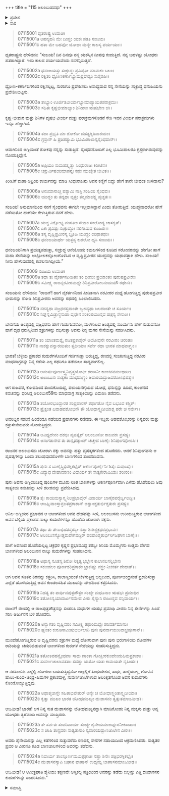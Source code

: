 +++
title = "115 ಅಲಂಬುಷವಧಃ"
+++

<details><summary>ಪ್ರವೇಶ</summary>


।।   ಓಂ ಓಂ ನಮೋ ನಾರಾಯಣಾಯ।।   ಶ್ರೀ ವೇದವ್ಯಾಸಾಯ ನಮಃ ।।

ಶ್ರೀ ಕೃಷ್ಣದ್ವೈಪಾಯನ ವೇದವ್ಯಾಸ ವಿರಚಿತ  

**ಶ್ರೀ ಮಹಾಭಾರತ**

**ದ್ರೋಣ ಪರ್ವ**

**ಜಯದ್ರಥವಧ ಪರ್ವ**

**ಅಧ್ಯಾಯ 115**

</details>

<details><summary>ಸಾರ</summary>

ಸಾತ್ಯಕಿಯಿಂದ ಅಲಂಬುಸನ ವಧೆ (1-24).


</details>


> 07115001 ಧೃತರಾಷ್ಟ್ರ ಉವಾಚ।   
07115001a ಅಹನ್ಯಹನಿ ಮೇ ದೀಪ್ತಂ ಯಶಃ ಪತತಿ ಸಂಜಯ।   
07115001c ಹತಾ ಮೇ ಬಹವೋ ಯೋಧಾ ಮನ್ಯೇ ಕಾಲಸ್ಯ ಪರ್ಯಯಂ।।

ಧೃತರಾಷ್ಟ್ರನು ಹೇಳಿದನು: “ಸಂಜಯ! ದಿನ ದಿನವೂ ನನ್ನ ಯಶಸ್ಸಿನ ದೀಪವು ಕಂದುತ್ತಿದೆ. ನನ್ನ ಬಹಳಷ್ಟು ಯೋಧರು ಹತರಾಗಿದ್ದಾರೆ. ಇದು ಕಾಲದ ಪರ್ಯಯವೆಂದು ನನಗನ್ನಿಸುತ್ತದೆ.

> 07115002a ಧನಂಜಯಸ್ತು ಸಂಕ್ರುದ್ಧಃ ಪ್ರವಿಷ್ಟೋ ಮಾಮಕಂ ಬಲಂ।   
07115002c ರಕ್ಷಿತಂ ದ್ರೋಣಕರ್ಣಾಭ್ಯಾಮಪ್ರವೇಶ್ಯಂ ಸುರೈರಪಿ।।

ದ್ರೋಣ-ಕರ್ಣಾದಿಗಳಿಂದ ರಕ್ಷಿಸಲ್ಪಟ್ಟ, ಸುರರಿಗೂ ಪ್ರವೇಶಿಸಲು ಅಸಾಧ್ಯವಾದ ನನ್ನ ಸೇನೆಯನ್ನು ಸಂಕ್ರುದ್ಧ ಧನಂಜಯನು ಪ್ರವೇಶಿಸಿಬಿಟ್ಟನು.

> 07115003a ತಾಭ್ಯಾಂ ಊರ್ಜಿತವೀರ್ಯಾಭ್ಯಾಮಾಪ್ಯಾಯಿತಪರಾಕ್ರಮಃ।   
07115003c ಸಹಿತಃ ಕೃಷ್ಣಭೀಮಾಭ್ಯಾಂ ಶಿನೀನಾಂ ಋಷಭೇಣ ಚ।।

ಕೃಷ್ಣ-ಭೀಮರ ಮತ್ತು ಶಿನಿಗಳ ವೃಷಭ ವೀರ್ಯ ಮತ್ತು ಪರಾಕ್ರಮಗಳೊಡನೆ ಸೇರಿ ಇವನ ವೀರ್ಯ ಪರಾಕ್ರಮಗಳು ಇನ್ನೂ ಹೆಚ್ಚಾಗಿವೆ.

> 07115004a ತದಾ ಪ್ರಭೃತಿ ಮಾ ಶೋಕೋ ದಹತ್ಯಗ್ನಿರಿವಾಶಯಂ।   
07115004c ಗ್ರಸ್ತಾನ್ ಹಿ ಪ್ರತಿಪಶ್ಯಾಮಿ ಭೂಮಿಪಾಲಾನ್ಸಸೈಂಧವಾನ್।।

ಆವಾಗಿನಿಂದ ಅಗ್ನಿಯಂತೆ ಶೋಕವು ನನ್ನನ್ನು ಸುಡುತ್ತಿದೆ. ಸೈಂಧವನೊಂದಿಗೆ ಎಲ್ಲ ಭೂಮಿಪಾಲರೂ ಗ್ರಸ್ತರಾಗಿರುವುದನ್ನು ನೋಡುತ್ತಿದ್ದೇನೆ.

> 07115005a ಅಪ್ರಿಯಂ ಸುಮಹತ್ಕೃತ್ವಾ ಸಿಂಧುರಾಜಃ ಕಿರೀಟಿನಃ।   
07115005c ಚಕ್ಷುರ್ವಿಷಯಮಾಪನ್ನಃ ಕಥಂ ಮುಚ್ಯೇತ ಜೀವಿತಃ।।

ಕಿರೀಟಿಗೆ ಮಹಾ ಅಪ್ರಿಯ ಕಾರ್ಯವನ್ನು ಮಾಡಿ ಸಿಂಧುರಾಜನು ಅವನ ಕಣ್ಣಿಗೆ ಬಿದ್ದು ಹೇಗೆ ತಾನೇ ಜೀವಂತ ಉಳಿದಾನು?

> 07115006a ಅನುಮಾನಾಚ್ಚ ಪಶ್ಯಾಮಿ ನಾಸ್ತಿ ಸಂಜಯ ಸೈಂಧವಃ।   
07115006c ಯುದ್ಧಂ ತು ತದ್ಯಥಾ ವೃತ್ತಂ ತನ್ಮಮಾಚಕ್ಷ್ವ ಪೃಚ್ಚತಃ।।

ಸಂಜಯ! ಅನುಮಾನದಿಂದ ನನಗೆ ಸೈಂಧವನು ಈಗಲೇ ಇಲ್ಲವಾಗಿದ್ದಾನೆ ಎಂದು ತೋರುತ್ತಿದೆ. ಯುದ್ಧವಾದರೋ ಹೇಗೆ ನಡೆಯಿತೋ ಹಾಗೆಯೇ ಕೇಳುತ್ತಿರುವ ನನಗೆ ಹೇಳು.

> 07115007a ಯಚ್ಚ ವಿಕ್ಷೋಭ್ಯ ಮಹತೀಂ ಸೇನಾಂ ಸಂಲೋಡ್ಯ ಚಾಸಕೃತ್।   
07115007c ಏಕಃ ಪ್ರವಿಷ್ಟಃ ಸಂಕ್ರುದ್ಧೋ ನಲಿನೀಮಿವ ಕುಂಜರಃ।।   
07115008a ತಸ್ಯ ವೃಷ್ಣಿಪ್ರವೀರಸ್ಯ ಬ್ರೂಹಿ ಯುದ್ಧಂ ಯಥಾತಥಂ।   
07115008c ಧನಂಜಯಾರ್ಥೇ ಯತ್ತಸ್ಯ ಕುಶಲೋ ಹ್ಯಸಿ ಸಂಜಯ।।

ಧನಂಜಯನಿಗಾಗಿ ಪ್ರಯತ್ನಪಡುತ್ತಾ, ಸಂಕ್ರುದ್ಧ ಆನೆಯೊಂದು ಕಮಲಗಳಿಂದ ಕೂಡಿದ ಸರೋವರವನ್ನು ಹೇಗೋ ಹಾಗೆ ಮಹಾ ಸೇನೆಯನ್ನು ಅಲ್ಲೋಲಕಲ್ಲೋಲಗೊಳಿಸಿದ ಆ ವೃಷ್ಣಿಪ್ರವೀರನ ಯುದ್ಧವನ್ನು ಯಥಾವತ್ತಾಗಿ ಹೇಳು. ಸಂಜಯ! ನೀನು ಹೇಳುವುದರಲ್ಲಿ ಕುಶಲನಾಗಿದ್ದೀಯೆ.”

> 07115009 ಸಂಜಯ ಉವಾಚ।   
07115009a ತಥಾ ತು ವೈಕರ್ತನಪೀಡಿತಂ ತಂ
	ಭೀಮಂ ಪ್ರಯಾಂತಂ ಪುರುಷಪ್ರವೀರಂ।   
> 07115009c ಸಮೀಕ್ಷ್ಯ ರಾಜನ್ನರವೀರಮಧ್ಯೇ
	ಶಿನಿಪ್ರವೀರೋಽನುಯಯೌ ರಥೇನ।।   

ಸಂಜಯನು ಹೇಳಿದನು: “ರಾಜನ್! ಹಾಗೆ ವೈಕರ್ತನನಿಂದ ಪೀಡಿತನಾಗಿ ನರವೀರರ ಮಧ್ಯೆ ಹೋಗುತ್ತಿದ್ದ ಪುರುಷಪ್ರವೀರ ಭೀಮನನ್ನು ನೋಡಿ ಶಿನಿಪ್ರವೀರನು ಅವನನ್ನು ರಥದಲ್ಲಿ ಹಿಂಬಾಲಿಸಿದನು.

> 07115010a ನದನ್ಯಥಾ ವಜ್ರಧರಸ್ತಪಾಂತೇ
	ಜ್ವಲನ್ಯಥಾ ಜಲದಾಂತೇ ಚ ಸೂರ್ಯಃ।   
> 07115010c ನಿಘ್ನನ್ನಮಿತ್ರಾನ್ಧನುಷಾ ದೃಢೇನ
	ಸಂಕಂಪಯಂಸ್ತವ ಪುತ್ರಸ್ಯ ಸೇನಾಂ।।   

ಬೇಸಗೆಯ ಅಂತ್ಯದಲ್ಲಿ ವಜ್ರಧರನು ಹೇಗೆ ಗುಡುಗುವನೋ, ಮಳೆಗಾಲದ ಅಂತ್ಯದಲ್ಲಿ ಸೂರ್ಯನು ಹೇಗೆ ಸುಡುವನೋ ಹಾಗೆ ದೃಢ ಧನುಸ್ಸಿನಿಂದ ಶತ್ರುಗಳನ್ನು ವಧಿಸುತ್ತಾ ಅವನು ನಿನ್ನ ಮಗನ ಸೇನೆಯನ್ನು ನಡುಗಿಸಿದನು.

> 07115011a ತಂ ಯಾಂತಮಶ್ವೈ ರಜತಪ್ರಕಾಶೈರ್
	ಆಯೋಧನೇ ನರವೀರಂ ಚರಂತಂ।   
> 07115011c ನಾಶಕ್ನುವನ್ವಾರಯಿತುಂ ತ್ವದೀಯಾಃ
	ಸರ್ವೇ ರಥಾ ಭಾರತ ಮಾಧವಾಗ್ರ್ಯಂ।।   

ಭಾರತ! ಬೆಳ್ಳಿಯ ಪ್ರಕಾಶದ ಕುದುರೆಗಳೊಂದಿಗೆ ಗರ್ಜಿಸುತ್ತಾ ಬರುತ್ತಿದ್ದ, ರಣದಲ್ಲಿ ಸಂಚರಿಸುತ್ತಿದ್ದ ನರವೀರ ಮಾಧವಾಗ್ರನನ್ನು ನಿನ್ನ ಕಡೆಯ ಎಲ್ಲ ರಥರಿಗೂ ತಡೆಯಲು ಸಾದ್ಯವಾಗಲಿಲ್ಲ.

> 07115012a ಅಮರ್ಷಪೂರ್ಣಸ್ತ್ವನಿವೃತ್ತಯೋಧೀ
	ಶರಾಸನೀ ಕಾಂಚನವರ್ಮಧಾರೀ।   
> 07115012c ಅಲಂಬುಸಃ ಸಾತ್ಯಕಿಂ ಮಾಧವಾಗ್ರ್ಯಂ
	ಅವಾರಯದ್ರಾಜವರೋಽಭಿಪತ್ಯ।।   

ಆಗ ರಾಜವರ, ಕೋಪದಿಂದ ತುಂಬಿಕೊಂಡಿದ್ದ, ಪಲಾಯನಗೈಯದ ಯೋಧ, ಧನುಸ್ಸನ್ನು ಹಿಡಿದ, ಕಾಂಚನದ ಕವಚವನ್ನು ಧರಿಸಿದ್ದ ಅಲಂಬುಸ59ನು ಮಾಧವಾಗ್ರ ಸಾತ್ಯಕಿಯನ್ನು ಎದುರಿಸಿ ತಡೆದನು.

> 07115013a ತಯೋರಭೂದ್ಭಾರತ ಸಂಪ್ರಹಾರಸ್
	ತಥಾಗತೋ ನೈವ ಬಭೂವ ಕಶ್ಚಿತ್।   
> 07115013c ಪ್ರೈಕ್ಷಂತ ಏವಾಹವಶೋಭಿನೌ ತೌ
	ಯೋಧಾಸ್ತ್ವದೀಯಾಶ್ಚ ಪರೇ ಚ ಸರ್ವೇ।।   

ಅವರಿಬ್ಬರ ನಡುವೆ ಹಿಂದೆಂದೂ ನಡೆಯದ ಪ್ರಹಾರಗಳು ನಡೆದವು. ಈ ಇಬ್ಬರು ಆಹವಶೋಭರನ್ನು ನಿನ್ನವರು ಮತ್ತು ಶತ್ರುಸೇನೆಯವರು ನೋಡುತ್ತಿದ್ದರು.

> 07115014a ಅವಿಧ್ಯದೇನಂ ದಶಭಿಃ ಪೃಷತ್ಕೈರ್
	ಅಲಂಬುಸೋ ರಾಜವರಃ ಪ್ರಸಹ್ಯ।   
> 07115014c ಅನಾಗತಾನೇವ ತು ತಾನ್ಪೃಷತ್ಕಾಂಶ್
	ಚಿಚ್ಚೇದ ಬಾಣೈಃ ಶಿನಿಪುಂಗವೋಽಪಿ।।   

ರಾಜವರ ಅಲಂಬುಸನು ಜೋರಾಗಿ ನಕ್ಕು ಅವನನ್ನು ಹತ್ತು ಪೃಷತ್ಕರಗಳಿಂದ ಹೊಡೆದನು. ಆದರೆ ಶಿನಿಪುಂಗವನು ಆ ಪೃಷತ್ಕಗಳನ್ನು ಬಂದು ತಲುಪುವುದರೊಳಗೇ ಬಾಣಗಳಿಂದ ತುಂಡರಿಸಿದನು.

> 07115015a ಪುನಃ ಸ ಬಾಣೈಸ್ತ್ರಿಭಿರಗ್ನಿಕಲ್ಪೈರ್
	ಆಕರ್ಣಪೂರ್ಣೈರ್ನಿಶಿತೈಃ ಸುಪುಂಖೈಃ।   
> 07115015c ವಿವ್ಯಾಧ ದೇಹಾವರಣಂ ವಿದಾರ್ಯ
	ತೇ ಸಾತ್ಯಕೇರಾವಿವಿಶುಃ ಶರೀರಂ।।   

ಪುನಃ ಅವನು ಅಗ್ನಿಯಂತಿದ್ದ ಪುಂಖಗಳ ಮೂರು ನಿಶಿತ ಬಾಣಗಳನ್ನು ಆಕರ್ಣಪೂರ್ಣವಾಗಿ ಎಳೆದು ಹೊಡೆಯಲು ಅವು ಸಾತ್ಯಕಿಯ ಕವಚವನ್ನು ಸೀಳಿ ಶರೀರವನ್ನು ಪ್ರವೇಶಿಸಿದವು.

> 07115016a ತೈಃ ಕಾಯಮಸ್ಯಾಗ್ನ್ಯನಿಲಪ್ರಭಾವೈರ್
	ವಿದಾರ್ಯ ಬಾಣೈರಪರೈರ್ಜ್ವಲದ್ಭಿಃ।   
> 07115016c ಆಜಘ್ನಿವಾಂಸ್ತಾನ್ರಜತಪ್ರಕಾಶಾನ್
	ಅಶ್ವಾಂಶ್ಚತುರ್ಭಿಶ್ಚತುರಃ ಪ್ರಸಹ್ಯ।।   

ಅನಿಲ-ಅಗ್ನಿಯರ ಪ್ರಭಾವದ ಆ ಬಾಣಗಳಿಂದ ಅವನ ದೇಹವನ್ನು ಸೀಳಿ, ಅಲಂಬುಸನು ಉರಿಯುತ್ತಿರುವ ಬಾಣಗಳಿಂದ ಅವನ ಬೆಳ್ಳಿಯ ಪ್ರಕಾಶದ ನಾಲ್ಕು ಕುದುರೆಗಳನ್ನೂ ಹೊಡೆದು ಜೋರಾಗಿ ನಕ್ಕನು.

> 07115017a ತಥಾ ತು ತೇನಾಭಿಹತಸ್ತರಸ್ವೀ
	ನಪ್ತಾ ಶಿನೇಶ್ಚಕ್ರಧರಪ್ರಭಾವಃ।   
> 07115017c ಅಲಂಬುಸಸ್ಯೋತ್ತಮವೇಗವದ್ಭಿರ್
	ಹಯಾಂಶ್ಚತುರ್ಭಿರ್ನಿಜಘಾನ ಬಾಣೈಃ।।   

ಹಾಗೆ ಅವನಿಂದ ಹೊಡೆಯಲ್ಪಟ್ಟ ಚಕ್ರಧರ ಕೃಷ್ಣನ ಪ್ರಭಾವವಿದ್ದ ತರಸ್ವೀ ಶಿನಿಯ ಮೊಮ್ಮಗನು ಉತ್ತಮ ವೇಗದ ಬಾಣಗಳಿಂದ ಅಲಂಬುಸನ ನಾಲ್ಕು ಕುದುರೆಗಳನ್ನು ಸಂಹರಿಸಿದನು.

> 07115018a ಅಥಾಸ್ಯ ಸೂತಸ್ಯ ಶಿರೋ ನಿಕೃತ್ಯ
	ಭಲ್ಲೇನ ಕಾಲಾನಲಸನ್ನಿಭೇನ।   
> 07115018c ಸಕುಂಡಲಂ ಪೂರ್ಣಶಶಿಪ್ರಕಾಶಂ
	ಭ್ರಾಜಿಷ್ಣು ವಕ್ತ್ರಂ ನಿಚಕರ್ತ ದೇಹಾತ್।।   

ಆಗ ಅವನ ಸೂತನ ಶಿರವನ್ನು ಕತ್ತರಿಸಿ, ಕಾಲಾಗ್ನಿಯಂತೆ ಬೆಳಗುತ್ತಿದ್ದ ಭಲ್ಲದಿಂದ, ಪೂರ್ಣಚಂದ್ರನಂತೆ ಪ್ರಕಾಶಿಸುತ್ತಾ ಎಲ್ಲೆಡೆ ಹೊಳೆಯುತ್ತಿದ್ದ ಅವನ ಕುಂಡಲಸಹಿತ ಮುಖವನ್ನು ದೇಹದಿಂದ ಕತ್ತರಿಸಿದನು.

> 07115019a ನಿಹತ್ಯ ತಂ ಪಾರ್ಥಿವಪುತ್ರಪೌತ್ರಂ
	ಸಂಖ್ಯೇ ಮಧೂನಾಂ ಋಷಭಃ ಪ್ರಮಾಥೀ।   
> 07115019c ತತೋಽನ್ವಯಾದರ್ಜುನಮೇವ ವೀರಃ
	ಸೈನ್ಯಾನಿ ರಾಜಂಸ್ತವ ಸನ್ನಿವಾರ್ಯ।।   

ರಾಜನ್! ರಣದಲ್ಲಿ ಆ ರಾಜಪುತ್ರಪೌತ್ರನನ್ನು ಸಂಹರಿಸಿ ಮಧುಗಳ ಋಷಭ ಪ್ರಮಾಥಿ ವೀರನು ನಿನ್ನ ಸೇನೆಗಳನ್ನು ಹಿಂದೆ ಸರಿಸಿ ಅರ್ಜುನನ ಬಳಿ ಹೋದನು.

> 07115020a ಅನ್ವಾಗತಂ ವೃಷ್ಣಿವರಂ ಸಮೀಕ್ಷ್ಯ
	ತಥಾರಿಮಧ್ಯೇ ಪರಿವರ್ತಮಾನಂ।   
> 07115020c ಘ್ನಂತಂ ಕುರೂಣಾಮಿಷುಭಿರ್ಬಲಾನಿ
	ಪುನಃ ಪುನರ್ವಾಯುರಿವಾಭ್ರಪೂಗಾನ್।।   

ಮುಂದೆಹೋಗುತ್ತಿರುವ ಆ ವೃಷ್ಣಿವರನು ಶತ್ರುಗಳ ಮಧ್ಯೆ ಹೋಗುವಾಗ ಪುನಃ ಪುನಃ ಭಿರುಗಾಳಿಯು ಮೋಡಗಳ ರಾಶಿಯನ್ನು ಚದುರಿಬಿಡುವಂತೆ ಬಾಣಗಳಿಂದ ಕುರುಗಳ ಸೇನೆಯನ್ನು ಸಂಹರಿಸುತ್ತಿದ್ದನು.

> 07115021a ತತೋಽವಹನ್ಸೈಂಧವಾಃ ಸಾಧು ದಾಂತಾ
	ಗೋಕ್ಷೀರಕುಂದೇಂದುಹಿಮಪ್ರಕಾಶಾಃ।   
> 07115021c ಸುವರ್ಣಜಾಲಾವತತಾಃ ಸದಶ್ವಾ
	ಯತೋ ಯತಃ ಕಾಮಯತೇ ನೃಸಿಂಹಃ।।   

ಆ ನರಸಿಂಹನು ಎಲ್ಲೆಲ್ಲಿ ಹೋಗಲು ಬಯಸುತ್ತಿದ್ದನೋ ಅಲ್ಲಲ್ಲಿಗೆ ಸಿಂಧುದೇಶದ, ಸಾಧು, ತಾಳ್ಮೆಯುಳ್ಳ, ಗೋವಿನ ಹಾಲು-ಕುಂದ-ಚಂದ್ರ-ಹಿಮಗಳ ಪ್ರಕಾಶವುಳ್ಳ, ಸುವರ್ಣಜಾಲೆಗಳಿಂದ ಅಲಂಕೃತಗೊಂಡ ಅವನ ಕುದುರೆಗಳು ಕೊಂಡೊಯ್ಯುತ್ತಿದ್ದವು.

> 07115022a ಅಥಾತ್ಮಜಾಸ್ತೇ ಸಹಿತಾಭಿಪೇತುರ್
	ಅನ್ಯೇ ಚ ಯೋಧಾಸ್ತ್ವರಿತಾಸ್ತ್ವದೀಯಾಃ।   
> 07115022c ಕೃತ್ವಾ ಮುಖಂ ಭಾರತ ಯೋಧಮುಖ್ಯಂ
	ದುಃಶಾಸನಂ ತ್ವತ್ಸುತಮಾಜಮೀಢ।।   

ಆಜಮೀಢ! ಭಾರತ! ಆಗ ನಿನ್ನ ಸುತ ದುಃಶಾಸನನ್ನು ಯೋಧಮಖ್ಯನನ್ನಾಗಿ ಮಾಡಿಕೊಂಡು ನಿನ್ನ ಮಕ್ಕಳು ಮತ್ತು ಅನ್ಯ ಯೋಧರು ತ್ವರೆಮಾಡಿ ಅವನನ್ನು ಮುತ್ತಿದರು.

> 07115023a ತೇ ಸರ್ವತಃ ಸಂಪರಿವಾರ್ಯ ಸಂಖ್ಯೇ
	ಶೈನೇಯಮಾಜಘ್ನುರನೀಕಸಾಹಾಃ।   
> 07115023c ಸ ಚಾಪಿ ತಾನ್ಪ್ರವರಃ ಸಾತ್ವತಾನಾಂ
	ನ್ಯವಾರಯದ್ಬಾಣಜಾಲೇನ ವೀರಃ।।   

ಅವರು ಶೈನೇಯನನ್ನು ಎಲ್ಲ ಕಡೆಗಳಿಂದ ಸುತ್ತುವರೆದು ರಣದಲ್ಲಿ ಸೇನೆಗಳ ಸಹಾಯದಿಂದ ಆಕ್ರಮಣಿಸಿದರು. ಸಾತ್ವತರ ಪ್ರವರ ಆ ವೀರನೂ ಕೂಡ ಬಾಣಜಾಲಗಳಿಂದ ಅವರನ್ನು ತಡೆದನು.

> 07115024a ನಿವಾರ್ಯ ತಾಂಸ್ತೂರ್ಣಮಮಿತ್ರಘಾತೀ
	ನಪ್ತಾ ಶಿನೇಃ ಪತ್ರಿಭಿರಗ್ನಿಕಲ್ಪೈಃ।   
> 07115024c ದುಃಶಾಸನಸ್ಯಾಪಿ ಜಘಾನ ವಾಹಾನ್
	ಉದ್ಯಮ್ಯ ಬಾಣಾಸನಮಾಜಮೀಢ।।  

ಆಜಮೀಢ! ಆ ಅಮಿತ್ರಘಾತಿ ಶೈನಿಯು ತಕ್ಷಣವೇ ಅಗ್ನಿಕಲ್ಪ ಪತ್ರಿಯಿಂದ ಅವರನ್ನು ತಡೆದು ಬಿಲ್ಲನ್ನು ಎತ್ತಿ ದುಃಶಾಸನನ ಕುದುರೆಗಳನ್ನು ಸಂಹರಿಸಿದನು.”


<details><summary>ಸಮಾಪ್ತಿ</summary>


ಇತಿ ಶ್ರೀ ಮಹಾಭಾರತೇ ದ್ರೋಣ ಪರ್ವಣಿ ಜಯದ್ರಥವಧ ಪರ್ವಣಿ ಅಲಂಬುಷವಧೇ ಪಂಚದಶಾಧಿಕಶತತಮೋಽಧ್ಯಾಯಃ ।।  
ಇದು ಶ್ರೀ ಮಹಾಭಾರತದಲ್ಲಿ ದ್ರೋಣ ಪರ್ವದಲ್ಲಿ ಜಯದ್ರಥವಧ ಪರ್ವದಲ್ಲಿ ಅಲಂಬುಷವಧ ಎನ್ನುವ ನೂರಾಹದಿನೈದನೇ ಅಧ್ಯಾಯವು.

</details>
